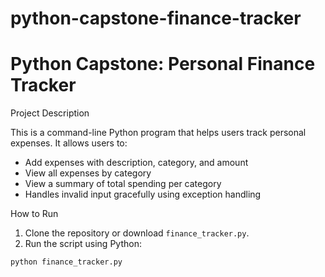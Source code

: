 # python-capstone-finance-tracker

# Python Capstone: Personal Finance Tracker

Project Description

This is a command-line Python program that helps users track personal expenses. It allows users to:
- Add expenses with description, category, and amount
- View all expenses by category
- View a summary of total spending per category
- Handles invalid input gracefully using exception handling

How to Run
1. Clone the repository or download `finance_tracker.py`.
2. Run the script using Python:

```bash
python finance_tracker.py
